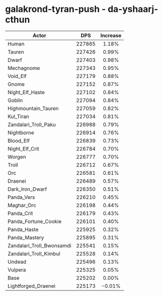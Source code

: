 # galakrond-tyran-push - da-yshaarj-cthun
| Actor | DPS | Increase |
|---|:---:|:---:|
|Human|227865|1.18%|
|Tauren|227426|0.99%|
|Dwarf|227403|0.98%|
|Mechagnome|227343|0.95%|
|Void_Elf|227179|0.88%|
|Gnome|227152|0.87%|
|Night_Elf_Haste|227102|0.84%|
|Goblin|227094|0.84%|
|Highmountain_Tauren|227059|0.82%|
|Kul_Tiran|227034|0.81%|
|Zandalari_Troll_Paku|226988|0.79%|
|Nightborne|226914|0.76%|
|Blood_Elf|226839|0.73%|
|Night_Elf_Crit|226784|0.70%|
|Worgen|226777|0.70%|
|Troll|226712|0.67%|
|Orc|226581|0.61%|
|Draenei|226489|0.57%|
|Dark_Iron_Dwarf|226350|0.51%|
|Panda_Vers|226210|0.45%|
|Maghar_Orc|226198|0.44%|
|Panda_Crit|226179|0.43%|
|Panda_Fortune_Cookie|226101|0.40%|
|Panda_Haste|225925|0.32%|
|Panda_Mastery|225895|0.31%|
|Zandalari_Troll_Bwonsamdi|225541|0.15%|
|Zandalari_Troll_Kimbul|225528|0.14%|
|Undead|225496|0.13%|
|Vulpera|225325|0.05%|
|Base|225202|0.00%|
|Lightforged_Draenei|225173|-0.01%|
